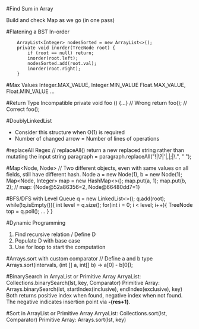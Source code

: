 #Find Sum in Array

Build and check Map as we go (in one pass)


#Flatening a BST In-order
```
    ArrayList<Integer> nodesSorted = new ArrayList<>();
    private void inorder(TreeNode root) {
        if (root == null) return;
        inorder(root.left);
        nodesSorted.add(root.val);
        inorder(root.right);
    }
```

#Max Values
    Integer.MAX_VALUE, Integer.MIN_VALUE
    Float.MAX_VALUE, Float.MIN_VALUE
    ...

#Return Type Incompatible
    private void foo () {...}
    // Wrong
    return foo();
    // Correct
    foo();

#DoublyLinkedList
- Consider this structure when O(1) is required
- Number of changed arrow = Number of lines of operations

#replaceAll Regex
    // replaceAll() return a new replaced string rather than mutating the input string
    paragraph = paragraph.replaceAll("!|\\?|'|,|;|\\.", " ");

#Map<Node, Node>
    // Two different objects, even with same values on all fields, still have different hash.
    Node a = new Node(1), b = new Node(1);
    Map<Node, Integer> map = new HashMap<>();
    map.put(a, 1);
    map.put(b, 2);
    // map: {Node@52a86356=2, Node@66480dd7=1}

#BFS/DFS with Level
    Queue<TreeNode> q = new LinkedList<>();
    q.add(root);
    while(!q.isEmpty()){
        int level = q.size();
        for(int i = 0; i < level; i++){
            TreeNode top = q.poll();
            ...
        }
    }

#Dynamic Programming
1. Find recursive relation / Define D
2. Populate D with base case
3. Use for loop to start the computation

#Arrays.sort with custom comparator
    // Define a and b type
    Arrays.sort(intervals, (int [] a, int[] b) -> a[0] - b[0]);

#BinarySearch in ArryaList or Primitive Array
    ArryaList: Collections.binarySearch(lst, key, Comparator)
    Primitive Array: Arrays.binarySearch(lst, startIndex(inclusive), endIndex(exclusive), key)
Both returns positive index when found, negative index when not found. 
The negative indicates insertion point via **-(res+1)**.

#Sort in ArrayList or Primitive Array
    ArryaList: Collections.sort(lst, Comparator)
    Primitive Array: Arrays.sort(lst, key)